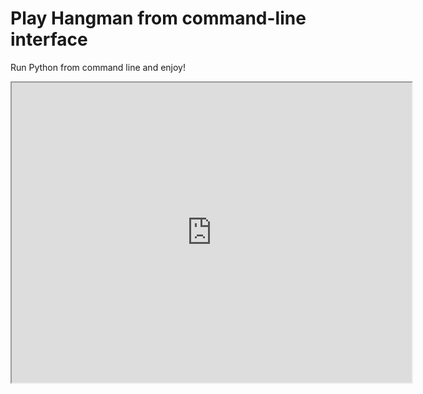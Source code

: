 # Play Hangman from command-line interface

Run Python from command line and enjoy!

<iframe src="https://drive.google.com/file/d/1oZTBRQAYV02Sp3grnNbjRoJ9-FKclEoa/preview" width="640" height="480"></iframe>